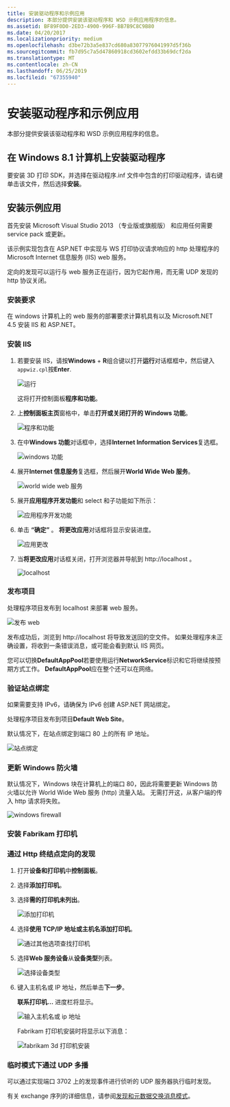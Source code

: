 ```yaml
---
title: 安装驱动程序和示例应用
description: 本部分提供安装该驱动程序和 WSD 示例应用程序的信息。
ms.assetid: BF89F0D0-2ED3-4900-996F-BB7B9C8C9B80
ms.date: 04/20/2017
ms.localizationpriority: medium
ms.openlocfilehash: d3be72b3a5e837cd680a83077976041997d5f36b
ms.sourcegitcommit: fb7d95c7a5d47860918cd3602efdd33b69dcf2da
ms.translationtype: MT
ms.contentlocale: zh-CN
ms.lasthandoff: 06/25/2019
ms.locfileid: "67355940"
---
```

# <a name="install-the-driver-and-sample-app"></a>安装驱动程序和示例应用


本部分提供安装该驱动程序和 WSD 示例应用程序的信息。

## <a name="install-the-driver-on-a-windows81-machine"></a>在 Windows 8.1 计算机上安装驱动程序


要安装 3D 打印 SDK，并选择在驱动程序.inf 文件中包含的打印驱动程序，请右键单击该文件，然后选择**安装**。

## <a name="install-the-sample-app"></a>安装示例应用


首先安装 Microsoft Visual Studio 2013 （专业版或旗舰版） 和应用任何需要 service pack 或更新。

该示例实现包含在 ASP.NET 中实现与 WS 打印协议请求响应的 http 处理程序的 Microsoft Internet 信息服务 (IIS) web 服务。

定向的发现可以运行与 web 服务正在运行，因为它起作用，而无需 UDP 发现的 http 协议关闭。

### <a name="installation-requirements"></a>安装要求

在 windows 计算机上的 web 服务的部署要求计算机具有以及 Microsoft.NET 4.5 安装 IIS 和 ASP.NET。

### <a name="install-iis"></a>安装 IIS

1.  若要安装 IIS，请按**Windows** + **R**组合键以打开**运行**对话框框中，然后键入`appwiz.cpl`按**Enter**.

    ![运行](images/wsd-app-1.png)

    这将打开控制面板**程序和功能**。

2.  上**控制面板主页**窗格中，单击**打开或关闭打开的 Windows 功能**。

    ![程序和功能](images/wsd-app-2.png)

3.  在中**Windows 功能**对话框中，选择**Internet Information Services**复选框。

    ![windows 功能](images/wsd-app-3.png)

4.  展开**Internet 信息服务**复选框，然后展开**World Wide Web 服务**。

    ![world wide web 服务](images/wsd-app-4.png)

5.  展开**应用程序开发功能**和 select 和子功能如下所示：

    ![应用程序开发功能](images/wsd-app-5.png)

6.  单击 **“确定”** 。 **将更改应用**对话框将显示安装进度。

    ![应用更改](images/wsd-app-6.png)

7.  当**将更改应用**对话框关闭，打开浏览器并导航到 http://localhost 。

    ![localhost](images/wsd-app-7.png)

### <a name="publish-the-project"></a>发布项目

处理程序项目发布到 localhost 来部署 web 服务。

![发布 web](images/wsd-app-8.png)

发布成功后，浏览到 http://localhost 将导致发送回的空文件。 如果处理程序未正确设置，将收到一条错误消息，或可能会看到默认 IIS 网页。

您可以切换**DefaultAppPool**若要使用运行**NetworkService**标识和它将继续按预期方式工作。 **DefaultAppPool**应在整个还可以在网络。

### <a name="verify-site-bindings"></a>验证站点绑定

如果需要支持 IPv6，请确保为 IPv6 创建 ASP.NET 网站绑定。

处理程序项目发布到项目**Default Web Site**。

默认情况下，在站点绑定到端口 80 上的所有 IP 地址。

![站点绑定](images/wsd-app-9.png)

### <a name="update-windows-firewall"></a>更新 Windows 防火墙

默认情况下，Windows 块在计算机上的端口 80，因此将需要更新 Windows 防火墙以允许 World Wide Web 服务 (http) 流量入站。 无需打开这，从客户端的传入 http 请求将失败。

![windows firewall](images/wsd-app-10.png)

### <a name="install-the-fabrikam-printer"></a>安装 Fabrikam 打印机

### <a name="directed-discovery-via-http-endpoint"></a>通过 Http 终结点定向的发现

1.  打开**设备和打印机**中**控制面板**。

2.  选择**添加打印机**。

3.  选择**需的打印机未列出**。

    ![添加打印机](images/wsd-app-11.png)

4.  选择**使用 TCP/IP 地址或主机名添加打印机**。

    ![通过其他选项查找打印机](images/wsd-app-12.png)

5.  选择**Web 服务设备**从**设备类型**列表。

    ![选择设备类型](images/wsd-app-13.png)

6.  键入主机名或 IP 地址，然后单击**下一步**。

    **联系打印机...** 进度栏将显示。

    ![输入主机名或 ip 地址](images/wsd-app-14.png)

    Fabrikam 打印机安装时将显示以下消息：

    ![fabrikam 3d 打印机安装](images/wsd-app-15.png)

### <a name="ad-hoc-discovery-via-udp-multicast"></a>临时模式下通过 UDP 多播

可以通过实现端口 3702 上的发现事件进行侦听的 UDP 服务器执行临时发现。

有关 exchange 序列的详细信息，请参阅[发现和元数据交换消息模式](https://docs.microsoft.com/windows/desktop/WsdApi/discovery-and-metadata-exchange-message-patterns)。

 

 




